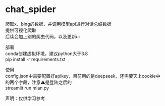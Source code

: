 # chat_spider
爬取x、bing的数据，并调用模型api进行对话总结数据  
提供可视化爬取  
后续会加上别的爬虫代码，以及更新ui  
  
部署  
conda创建虚拟环境，建议python大于3.8  
pip install -r requirements.txt  


使用  
config.json中需要配置好apikey，目前用的是deepseek，还需要天上cookie中的两个字段，注意⚠️是登陆之后的  
streamlit run mian.py


声明：仅供学习参考
